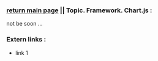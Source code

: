 ### [return main page](../README.md) || Topic. Framework. Chart.js :
not be soon ...

### Extern links :
* link 1
